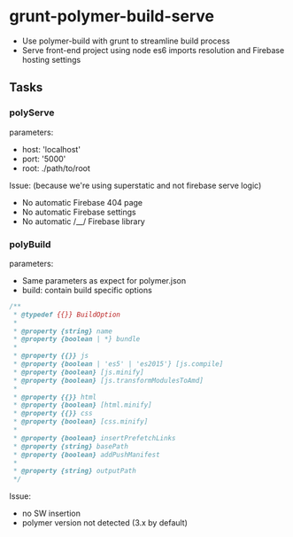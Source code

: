 # grunt-polymer-build-serve

- Use polymer-build with grunt to streamline build process
- Serve front-end project using node es6 imports resolution and Firebase hosting settings

## Tasks

### polyServe

parameters:
- host: 'localhost'
- port: '5000'
- root: ./path/to/root

Issue: (because we're using superstatic and not firebase serve logic)
- No automatic Firebase 404 page
- No automatic Firebase settings
- No automatic /__/ Firebase library

### polyBuild

parameters:
- Same parameters as expect for polymer.json
- build: contain build specific options
```javascript
/**
 * @typedef {{}} BuildOption
 *
 * @property {string} name
 * @property {boolean | *} bundle
 * 
 * @property {{}} js
 * @property {boolean | 'es5' | 'es2015'} [js.compile]
 * @property {boolean} [js.minify]
 * @property {boolean} [js.transformModulesToAmd]
 * 
 * @property {{}} html
 * @property {boolean} [html.minify]
 * @property {{}} css
 * @property {boolean} [css.minify]
 * 
 * @property {boolean} insertPrefetchLinks
 * @property {string} basePath
 * @property {boolean} addPushManifest
 *
 * @property {string} outputPath
 */
```

Issue:
- no SW insertion
- polymer version not detected (3.x by default)